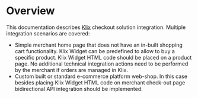 # Overview

This documentation describes [Klix](https://klix.app) checkout solution integration. Multiple integration scenarios are covered:

* Simple merchant home page that does not have an in-built shopping cart functionality. Klix Widget can be predefined to allow to buy a specific product. Klix Widget HTML code should be placed on a product page. No additional technical integration actions need to be performed by the merchant if orders are managed in Klix.
* Custom built or standard e-commerce platform web-shop. In this case besides placing Klix Widget HTML code on merchant check-out page bidirectional API integration should be implemented.
